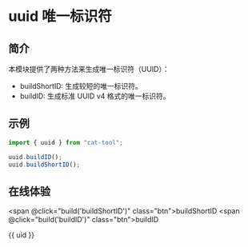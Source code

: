 # uuid 唯一标识符

## 简介

本模块提供了两种方法来生成唯一标识符（UUID）：

- buildShortID: 生成较短的唯一标识符。
- buildID: 生成标准 UUID v4 格式的唯一标识符。

## 示例

```javascript
import { uuid } from "cat-tool";

uuid.buildID();
uuid.buildShortID();
```
## 在线体验

<span @click="build('buildShortID')" class="btn">buildShortID</span>
<span @click="build('buildID')" class="btn">buildID</span>
<div>{{ uid }}</div>

<script setup>
import { onMounted,ref } from 'vue'
let build = null
let uid = ref('')
onMounted(() => {
  import('../../../es/index.js').then((module) => {
    let {uuid} = module
    build = (key)=> {
      uid.value = uuid[key]()
    }
  })
})
</script>
<style scoped>
.btn {
  padding: 8px 20px;
  font-size: 16px;
  border-radius: 6px;
  border: 1px solid #dcdfe6;
  background-color: #409eff;
  color: #fff;
  cursor: pointer;
  margin-right: 10px;
  display: inline-block;
  user-select: none;
}
.btn:hover {
  background-color: #66b1ff;
}
</style>